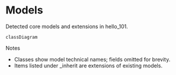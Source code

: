 # Models

Detected core models and extensions in hello_101.

```mermaid
classDiagram
```

Notes
- Classes show model technical names; fields omitted for brevity.
- Items listed under _inherit are extensions of existing models.
